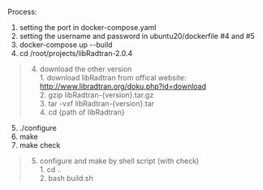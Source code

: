 Process:
1. setting the port in docker-compose.yaml
2. setting the username and password in ubuntu20/dockerfile #4 and #5
3. docker-compose up --build
4. cd /root/projects/libRadtran-2.0.4
  >4. download the other version<br>
    1. download libRadtran from offical website: http://www.libradtran.org/doku.php?id=download<br>
    2. gzip libRadtran-{version}.tar.gz<br>
    3. tar -vxf libRadtran-{version}.tar<br>
    4. cd {path of libRadtran}<br>
5. ./configure
6. make
7. make check
  >5. configure and make by shell script (with check)<br>
    1. cd ..<br>
    2. bash build.sh<br>
